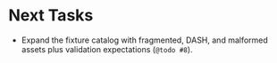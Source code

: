 # Next Tasks

- Expand the fixture catalog with fragmented, DASH, and malformed assets plus validation expectations (`@todo #8`).

